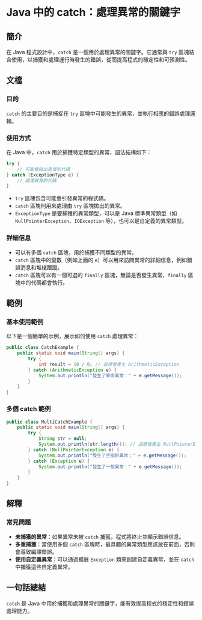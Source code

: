 <!--
Meta Description: # Java 中的 catch：處理異常的關鍵字 ## 簡介 在 Java 程式設計中，`catch` 是一個用於處理異常的關鍵字。它通常與 `try` 區塊結合使用，以捕獲和處理運行時發生的錯誤，從而提高程式的穩定性和可預測性。 ## 文檔 ### 目的 `catch` 的主要目的是捕捉在 `tr...
Meta Keywords: catch, java, try, public, system
-->

# Java 中的 catch：處理異常的關鍵字

## 簡介
在 Java 程式設計中，`catch` 是一個用於處理異常的關鍵字。它通常與 `try` 區塊結合使用，以捕獲和處理運行時發生的錯誤，從而提高程式的穩定性和可預測性。

## 文檔
### 目的
`catch` 的主要目的是捕捉在 `try` 區塊中可能發生的異常，並執行相應的錯誤處理邏輯。

### 使用方式
在 Java 中，`catch` 用於捕獲特定類型的異常，語法結構如下：

```java
try {
    // 可能會拋出異常的代碼
} catch (ExceptionType e) {
    // 處理異常的代碼
}
```

- `try` 區塊包含可能會引發異常的程式碼。
- `catch` 區塊則用來處理由 `try` 區塊拋出的異常。
- `ExceptionType` 是要捕獲的異常類型，可以是 Java 標準異常類型（如 `NullPointerException`、`IOException` 等），也可以是自定義的異常類型。

### 詳細信息
- 可以有多個 `catch` 區塊，用於捕獲不同類型的異常。
- `catch` 區塊中的變數（例如上面的 `e`）可以用來訪問異常的詳細信息，例如錯誤消息和堆棧跟蹤。
- `catch` 區塊可以有一個可選的 `finally` 區塊，無論是否發生異常，`finally` 區塊中的代碼都會執行。

## 範例
### 基本使用範例
以下是一個簡單的示例，展示如何使用 `catch` 處理異常：

```java
public class CatchExample {
    public static void main(String[] args) {
        try {
            int result = 10 / 0; // 這裡會產生 ArithmeticException
        } catch (ArithmeticException e) {
            System.out.println("發生了算術異常：" + e.getMessage());
        }
    }
}
```

### 多個 catch 範例
```java
public class MultiCatchExample {
    public static void main(String[] args) {
        try {
            String str = null;
            System.out.println(str.length()); // 這裡會產生 NullPointerException
        } catch (NullPointerException e) {
            System.out.println("發生了空指針異常：" + e.getMessage());
        } catch (Exception e) {
            System.out.println("發生了一般異常：" + e.getMessage());
        }
    }
}
```

## 解釋
### 常見問題
- **未捕獲的異常**：如果異常未被 `catch` 捕獲，程式將終止並顯示錯誤信息。
- **多重捕獲**：當使用多個 `catch` 區塊時，最具體的異常類型應該放在前面，否則會導致編譯錯誤。
- **使用自定義異常**：可以通過擴展 `Exception` 類來創建自定義異常，並在 `catch` 中捕獲這些自定義異常。

## 一句話總結
`catch` 是 Java 中用於捕獲和處理異常的關鍵字，能有效提高程式的穩定性和錯誤處理能力。